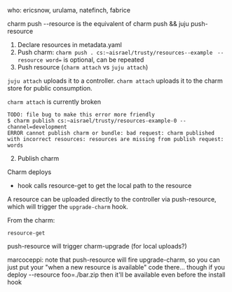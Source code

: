 who: ericsnow, urulama, natefinch, fabrice



charm push --resource is the equivalent of charm push && juju push-resource

1. Declare resources in metadata.yaml
2. Push charm: `charm push . cs:~aisrael/trusty/resources--example`
` --resource word=` is optional, can be repeated
2. Push resource (`charm attach` vs `juju attach`)

`juju attach` uploads it to a controller. `charm attach` uploads it to the charm
store for public consumption.

`charm attach` is currently broken
```
TODO: file bug to make this error more friendly
$ charm publish cs:~aisrael/trusty/resources-example-0 --channel=development
ERROR cannot publish charm or bundle: bad request: charm published with incorrect resources: resources are missing from publish request: words
```
2. Publish charm


Charm deploys
- hook calls resource-get to get the local path to the resource

A resource can be uploaded directly to the controller via push-resource, which will trigger the `upgrade-charm` hook.

From the charm:

    resource-get


push-resource will trigger charm-upgrade (for local uploads?)

<natefinch> marcoceppi: note that push-resource will fire upgrade-charm, so you can just put your "when a new resource is available" code there... though if you deploy --resource foo=./bar.zip then it'll be available even before the install hook
